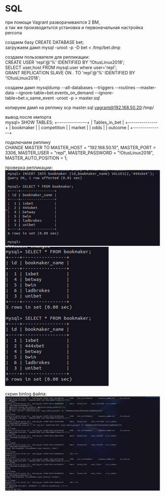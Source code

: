 # SQL
при помощи Vagrant разворачиваются 2 ВМ,  
а так же производитьтся установка и первоначальная настройка percona

создаем базу CREATE DATABASE bet;  
загружаем дамп mysql -uroot -p -D bet < /tmp/bet.dmp

создаем пользователя для репликации:  
CREATE USER 'repl'@'%' IDENTIFIED BY '!OtusLinux2018';  
SELECT user,host FROM mysql.user where user='repl';  
GRANT REPLICATION SLAVE ON *.* TO 'repl'@'%' IDENTIFIED BY '!OtusLinux2018';  


создаем дамп 
mysqldump --all-databases --triggers --routines --master-data --ignore-table=bet.events_on_demand --ignore-table=bet.v_same_event -uroot -p > master.sql

копируем дамп на реплику
scp master.sql vagrant@192.168.50.20:/tmp/

вывод после импорта  
mysql> SHOW TABLES;
+---------------+
| Tables_in_bet |
+---------------+
| bookmaker     |
| competition   |
| market        |
| odds          |
| outcome       |
+---------------+

подключаем реплику  
CHANGE MASTER TO MASTER_HOST = "192.168.50.10", MASTER_PORT = 3306, MASTER_USER = "repl", MASTER_PASSWORD = "!OtusLinux2018", MASTER_AUTO_POSITION = 1;  


проверка репликации:  
![alt text](<Screenshot from 2024-10-19 15-38-48.png>)  
![alt text](<Screenshot from 2024-10-19 15-39-31.png>)  

скрин binlog файла:  
![alt text](<Screenshot from 2024-10-19 15-36-34.png>)

